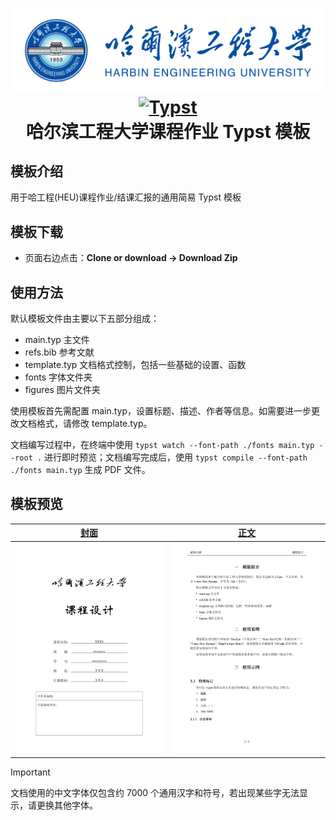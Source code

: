 
<h1 align="center">
    <a href="https://github.com/a-kkiri/HEU-Report-Typst">
        <img alt="HEU_Latex_Template" src="https://github.com/a-kkiri/HEU-Report-Typst/blob/main/figures/heu_logo.png?raw=true"  />
    </a>
    <a href="https://github.com/typst/typst">
        <img alt="Typst" src="https://user-images.githubusercontent.com/17899797/226108480-722b770e-6313-40d7-84f2-26bebb55a281.png">
    </a>
    <br />哈尔滨工程大学课程作业 Typst 模板
</h1>



## 模板介绍

用于哈工程(HEU)课程作业/结课汇报的通用简易 Typst 模板

## 模板下载

- 页面右边点击：**Clone or download -> Download Zip**

## 使用方法

默认模板文件由主要以下五部分组成：
- main.typ 主文件
- refs.bib 参考文献
- template.typ 文档格式控制，包括一些基础的设置、函数
- fonts 字体文件夹
- figures 图片文件夹

使用模板首先需配置 main.typ，设置标题、描述、作者等信息。如需要进一步更改文档格式，请修改 template.typ。

文档编写过程中，在终端中使用 `typst watch --font-path ./fonts main.typ --root .` 进行即时预览；文档编写完成后，使用 `typst compile --font-path ./fonts main.typ` 生成 PDF 文件。

## 模板预览

|  [封面](https://github.com/a-kkiri/HEU-Report-Typst/blob/main/figures/cover.jpg) |  [正文](https://github.com/a-kkiri/HEU-Report-Typst/blob/main/figures/content.jpg)| 
|:---:|:---:|
| ![cover](https://github.com/a-kkiri/HEU-Report-Typst/blob/main/figures/cover.jpg?raw=true) | ![content](https://github.com/a-kkiri/HEU-Report-Typst/blob/main/figures/content.jpg?raw=true)|


> [!IMPORTANT]
> 文档使用的中文字体仅包含约 7000 个通用汉字和符号，若出现某些字无法显示，请更换其他字体。